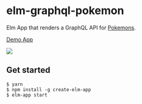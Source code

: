 #  elm-graphql-pokemon
Elm App that renders a GraphQL API for [Pokemons](https://wayfair.github.io/dociql/).

[Demo App](https://elm-graphql-pokemon.kawamataryo.vercel.app/)

![](https://i.gyazo.com/c83ea40c00c2bddf3a608914fec1cf30.png)

## Get started

```
$ yarn
$ npm install -g create-elm-app
$ elm-app start
```
